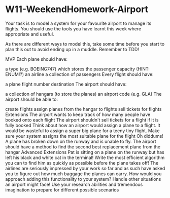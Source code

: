 # W11-WeekendHomework-Airport

Your task is to model a system for your favourite airport to manage its flights. You should use the tools you have learnt this week where appropriate and useful.

As there are different ways to model this, take some time before you start to plan this out to avoid ending up in a muddle. Remember to TDD!

MVP
Each plane should have:

a type (e.g. BOEING747) which stores the passenger capacity (HINT: ENUM!?)
an airline
a collection of passengers
Every flight should have:

a plane
flight number
destination
The airport should have:

a collection of hangars (to store the planes)
an airport code (e.g. GLA)
The airport should be able to:

create flights
assign planes from the hangar to flights
sell tickets for flights
Extensions
The airport wants to keep track of how many people have booked onto each flight
The airport shouldn't sell tickets for a flight if it is fully booked
Think about how an airport would assign a plane to a flight. It would be wasteful to assign a super big plane for a teeny tiny flight. Make sure your system assigns the most suitable plane for the flight
Oh diddums! A plane has broken down on the runway and is unable to fly. The airport should have a method to find the second best replacement plane from the hangar
Advanced Extensions
Pat is sitting on a plane on the runway but has left his black and white cat in the terminal! Write the most efficient algorithm you can to find him as quickly as possible before the plane takes off!
The airlines are seriously impressed by your work so far and as such have asked you to figure out how much baggage the planes can carry. How would you approach adding this functionality to your system?
Handle other situations an airport might face! Use your research abilities and tremendous imagination to prepare for different possible scenarios

